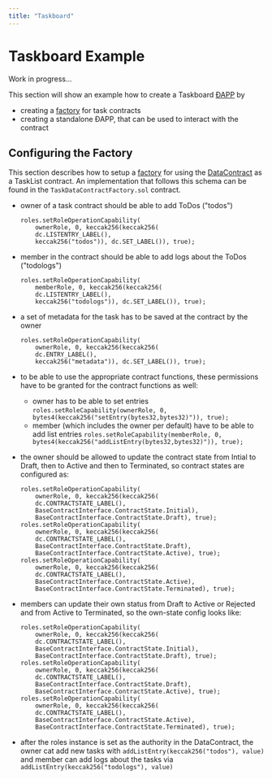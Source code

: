 ```yaml
---
title: "Taskboard"
---
```


# Taskboard Example
Work in progress...

This section will show an example how to create a Taskboard [ÐAPP](/dev/dapp) by
- creating a [factory](/dev/contract-factories) for task contracts
- creating a standalone ÐAPP, that can be used to interact with the contract


## Configuring the Factory
This section describes how to setup a [factory](/dev/contract-factories) for using the [DataContract](/dev/data-contract) as a TaskList contract. An implementation that follows this schema can be found in the ```TaskDataContractFactory.sol``` contract.

- owner of a task contract should be able to add ToDos ("todos")
    ```
    roles.setRoleOperationCapability(
        ownerRole, 0, keccak256(keccak256(
        dc.LISTENTRY_LABEL(),
        keccak256("todos")), dc.SET_LABEL()), true);
    ```

- member in the contract should be able to add logs about the ToDos ("todologs")
    ```
    roles.setRoleOperationCapability(
        memberRole, 0, keccak256(keccak256(
        dc.LISTENTRY_LABEL(),
        keccak256("todologs")), dc.SET_LABEL()), true);
    ```

- a set of metadata for the task has to be saved at the contract by the owner
    ```
    roles.setRoleOperationCapability(
        ownerRole, 0, keccak256(keccak256(
        dc.ENTRY_LABEL(),
        keccak256("metadata")), dc.SET_LABEL()), true);
    ```

- to be able to use the appropriate contract functions, these permissions have to be granted for the contract functions as well:
    - owner has to be able to set entries
    ```roles.setRoleCapability(ownerRole, 0, bytes4(keccak256("setEntry(bytes32,bytes32)")), true);```
    - member (which includes the owner per default) have to be able to add list entries
    ```roles.setRoleCapability(memberRole, 0, bytes4(keccak256("addListEntry(bytes32,bytes32)")), true);```

- the owner should be allowed to update the contract state from Intial to Draft, then to Active and then to Terminated, so contract states are configured as:
    ```
    roles.setRoleOperationCapability(
        ownerRole, 0, keccak256(keccak256(
        dc.CONTRACTSTATE_LABEL(),
        BaseContractInterface.ContractState.Initial),
        BaseContractInterface.ContractState.Draft), true);
    roles.setRoleOperationCapability(
        ownerRole, 0, keccak256(keccak256(
        dc.CONTRACTSTATE_LABEL(),
        BaseContractInterface.ContractState.Draft),
        BaseContractInterface.ContractState.Active), true);
    roles.setRoleOperationCapability(
        ownerRole, 0, keccak256(keccak256(
        dc.CONTRACTSTATE_LABEL(),
        BaseContractInterface.ContractState.Active),
        BaseContractInterface.ContractState.Terminated), true);
    ```

- members can update their own status from Draft to Active or Rejected and from Active to Terminated, so the own-state config looks like:
    ```
    roles.setRoleOperationCapability(
        ownerRole, 0, keccak256(keccak256(
        dc.CONTRACTSTATE_LABEL(),
        BaseContractInterface.ContractState.Initial),
        BaseContractInterface.ContractState.Draft), true);
    roles.setRoleOperationCapability(
        ownerRole, 0, keccak256(keccak256(
        dc.CONTRACTSTATE_LABEL(),
        BaseContractInterface.ContractState.Draft),
        BaseContractInterface.ContractState.Active), true);
    roles.setRoleOperationCapability(
        ownerRole, 0, keccak256(keccak256(
        dc.CONTRACTSTATE_LABEL(),
        BaseContractInterface.ContractState.Active),
        BaseContractInterface.ContractState.Terminated), true);
    ```

- after the roles instance is set as the authority in the DataContract, the owner cat add new tasks with ```addListEntry(keccak256("todos"), value)``` and member can add logs about the tasks via ```addListEntry(keccak256("todologs"), value)```
